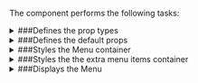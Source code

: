 The component performs the following tasks:

<details>
	<summary>###Defines the prop types

</summary>
* The Random extra menu item

* The Contact extra menu item

</details>

<details>
	<summary>###Defines the default props

</summary>
* The default props for the Random extra menu item

* The default props for the Contact extra menu item

</details>

<details>
	<summary>###Styles the Menu container

</summary>
</details>

<details>
	<summary>###Styles the the extra menu items container

</summary>
</details>

<details>
	<summary>###Displays the Menu

</summary>
</details>

